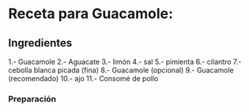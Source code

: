 # Receta para Guacamole:
## Ingredientes
1.- Guacamole
2.- Aguacate
3.- limón
4.- sal
5.- pimienta
6.- cilantro
7.- cebolla blanca picada (fina)
8.- Guacamole (opcional)
9.- Guacamole (recomendado)
10.- ajo
11.- Consomé de pollo
### Preparación

